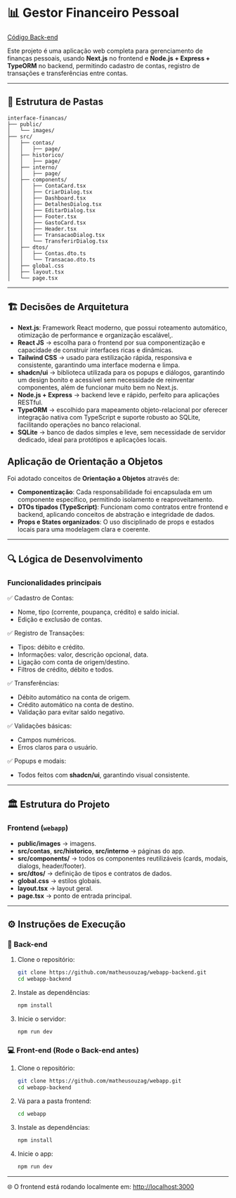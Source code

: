 # 📊 Gestor Financeiro Pessoal

[Código Back-end](https://github.com/matheusouzag/webapp-backend)

Este projeto é uma aplicação web completa para gerenciamento de finanças pessoais, usando **Next.js** no frontend e **Node.js + Express + TypeORM** no backend, permitindo cadastro de contas, registro de transações e transferências entre contas.

---

## 📁 Estrutura de Pastas

```
interface-financas/
├── public/
│   └── images/
├── src/
│   ├── contas/
│   │   ├── page/
│   ├── historico/
│   │   ├── page/
│   ├── interno/
│   │   ├── page/
│   ├── components/
│   │   ├── ContaCard.tsx
│   │   ├── CriarDialog.tsx
│   │   ├── Dashboard.tsx
│   │   ├── DetalhesDialog.tsx
│   │   ├── EditarDialog.tsx
│   │   ├── Footer.tsx
│   │   ├── GastoCard.tsx
│   │   ├── Header.tsx
│   │   ├── TransacaoDialog.tsx
│   │   └── TransferirDialog.tsx
│   ├── dtos/
│   │   ├── Contas.dto.ts
│   │   └── Transacao.dto.ts
│   ├── global.css
│   ├── layout.tsx
│   └── page.tsx
```

---

## 🏗️ Decisões de Arquitetura

- **Next.js**: Framework React moderno, que possui roteamento automático, otimização de performance e organização escalável,.
- **React JS** → escolha para o frontend por sua componentização e capacidade de construir interfaces ricas e dinâmicas.
- **Tailwind CSS** → usado para estilização rápida, responsiva e consistente, garantindo uma interface moderna e limpa.
- **shadcn/ui** → biblioteca utilizada para os popups e diálogos, garantindo um design bonito e acessível sem necessidade de reinventar componentes, além de funcionar muito bem no Next.js.
- **Node.js + Express** → backend leve e rápido, perfeito para aplicações RESTful.
- **TypeORM** → escolhido para mapeamento objeto-relacional por oferecer integração nativa com TypeScript e suporte robusto ao SQLite, facilitando operações no banco relacional.
- **SQLite** → banco de dados simples e leve, sem necessidade de servidor dedicado, ideal para protótipos e aplicações locais.

## Aplicação de Orientação a Objetos

Foi adotado conceitos de **Orientação a Objetos** através de:
- **Componentização**: Cada responsabilidade foi encapsulada em um componente específico, permitindo isolamento e reaproveitamento.
- **DTOs tipados (TypeScript)**: Funcionam como contratos entre frontend e backend, aplicando conceitos de abstração e integridade de dados.
- **Props e States organizados**: O uso disciplinado de props e estados locais para uma modelagem clara e coerente.

---

## 🔍 Lógica de Desenvolvimento

### Funcionalidades principais

✅ Cadastro de Contas:
- Nome, tipo (corrente, poupança, crédito) e saldo inicial.
- Edição e exclusão de contas.

✅ Registro de Transações:
- Tipos: débito e crédito.
- Informações: valor, descrição opcional, data.
- Ligação com conta de origem/destino.
- Filtros de crédito, débito e todos.

✅ Transferências:
- Débito automático na conta de origem.
- Crédito automático na conta de destino.
- Validação para evitar saldo negativo.

✅ Validações básicas:
- Campos numéricos.
- Erros claros para o usuário.

✅ Popups e modais:
- Todos feitos com **shadcn/ui**, garantindo visual consistente.

---

## 🏛️ Estrutura do Projeto

### Frontend (`webapp`)
- **public/images** → imagens.
- **src/contas**, **src/historico**, **src/interno** → páginas do app.
- **src/components/** → todos os componentes reutilizáveis (cards, modais, dialogs, header/footer).
- **src/dtos/** → definição de tipos e contratos de dados.
- **global.css** → estilos globais.
- **layout.tsx** → layout geral.
- **page.tsx** → ponto de entrada principal.

---

## ⚙️ Instruções de Execução

### 🔧 Back-end

1. Clone o repositório:
   ```bash
   git clone https://github.com/matheusouzag/webapp-backend.git
   cd webapp-backend
   ```
2. Instale as dependências:
   ```bash
   npm install
   ```
3. Inicie o servidor:
   ```bash
   npm run dev
   ```

### 💻 Front-end (Rode o Back-end antes)

1. Clone o repositório:
   ```bash
   git clone https://github.com/matheusouzag/webapp.git
   cd webapp-backend
   ```
2. Vá para a pasta frontend:
   ```bash
   cd webapp
   ```

3. Instale as dependências:
   ```bash
   npm install
   ```

4. Inicie o app:
   ```bash
   npm run dev
   ```
---
🌐 O frontend está rodando localmente em: [http://localhost:3000](http://localhost:3000)
